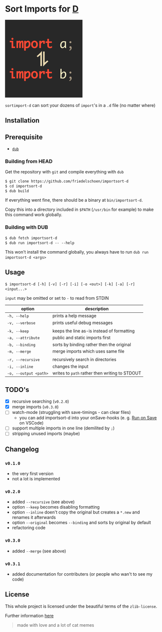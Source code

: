 # Sort Imports for [D](https://dlang.org/)

<img src="assets/importsort-d.png" alt="logo" width="256" /> 

`sortimport-d` can sort your dozens of `import`'s in a `.d` file (no matter where)

## Installation

## Prerequisite

- [`dub`](https://dub.pm/)

### Building from HEAD

Get the repository with `git` and compile everything with `dub`
```
$ git clone https://github.com/friedelschoen/importsort-d
$ cd importsort-d
$ dub build
```

If everything went fine, there should be a binary at `bin/importsort-d`.

Copy this into a directory included in `$PATH` (`/usr/bin` for example) to make this command work globally.

### Building with DUB

```
$ dub fetch importsort-d
$ dub run importsort-d -- --help
```

This won't install the command globally, you always have to run `dub run importsort-d <args>`

## Usage

```
$ importsort-d [-h] [-v] [-r] [-i] [-o <out>] [-k] [-a] [-r] <input...>
```
`input` may be omitted or set to `-` to read from STDIN

| option                | description                                    |
| --------------------- | ---------------------------------------------- |
| `-h, --help`          | prints a help message                          |
| `-v, --verbose`       | prints useful debug messages                   |
|                       |                                                |
| `-k, --keep`          | keeps the line as-is instead of formatting     |
| `-a, --attribute`     | public and static imports first                |
| `-b, --binding`       | sorts by binding rather then the original      |
| `-m, --merge`         | merge imports which uses same file             |
|                       |                                                |
| `-r, --recursive`     | recursively search in directories              |
| `-i, --inline`        | changes the input                              |
| `-o, --output <path>` | writes to `path` rather then writing to STDOUT |

## TODO's

- [x] recursive searching (`v0.2.0`)
- [x] merge imports (`v0.3.0`)
- [ ] watch-mode (struggling with save-timings - can clear files)
  - you can add importsort-d into your onSave-hooks (e. g. [Run on Save](https://marketplace.visualstudio.com/items?itemName=emeraldwalk.RunOnSave) on VSCode)
- [ ] support multiple imports in one line (demilited by `;`)
- [ ] stripping unused imports (maybe)

## Changelog

### `v0.1.0`
- the very first version
- not a lot is implemented

### `v0.2.0`
- added `--recursive` (see above)
- option `--keep` becomes disabling formatting
- option `--inline` doen't copy the original but creates a `*.new` and renames it afterwards
- option `--original` becomes `--binding` and sorts by original by default
- refactoring code

### `v0.3.0`
- added `--merge` (see above)

### `v0.3.1`
- added documentation for contributers (or people who wan't to see my code)

## License

This whole project is licensed under the beautiful terms of the `zlib-license`.

Further information [here](LICENSE)

> made with love and a lot of cat memes